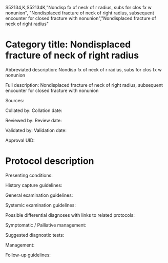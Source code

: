 S52134,K,S52134K,"Nondisp fx of neck of r radius, subs for clos fx w nonunion", "Nondisplaced fracture of neck of right radius, subsequent encounter for closed fracture with nonunion","Nondisplaced fracture of neck of right radius"
# Category title: Nondisplaced fracture of neck of right radius

Abbreviated description: Nondisp fx of neck of r radius, subs for clos fx w nonunion

Full description: Nondisplaced fracture of neck of right radius, subsequent encounter for closed fracture with nonunion

Sources:

Collated by:
Collation date:

Reviewed by:
Review date:

Validated by:
Validation date:

Approval UID:

# Protocol description

Presenting conditions:

History capture guidelines:

General examination guidelines:

Systemic examination guidelines:

Possible differential diagnoses with links to related protocols:

Symptomatic / Palliative management:

Suggested diagnostic tests:

Management:

Follow-up guidelines:
